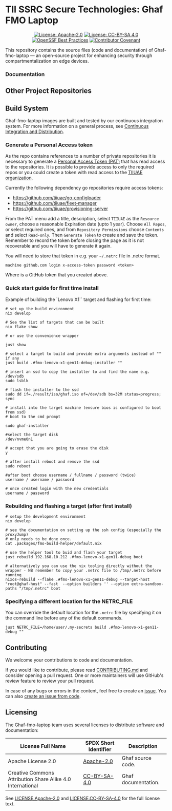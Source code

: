 <!--
    Copyright 2022-2025 TII (SSRC) and the Ghaf contributors
    SPDX-License-Identifier: CC-BY-SA-4.0
-->

# TII SSRC Secure Technologies: Ghaf FMO Laptop

<div align="center">

[![License: Apache-2.0](https://img.shields.io/badge/License-Apache--2.0-darkgreen.svg)](./LICENSES/LICENSE.Apache-2.0) [![License: CC-BY-SA 4.0](https://img.shields.io/badge/License-CC--BY--SA--4.0-orange.svg)](./LICENSES/LICENSE.CC-BY-SA-4.0) [![OpenSSF Best Practices](https://www.bestpractices.dev/projects/10193/badge)](https://www.bestpractices.dev/projects/10193) [![Contributor Covenant](https://img.shields.io/badge/Contributor%20Covenant-2.1-4baaaa.svg)](./CODE_OF_CONDUCT.md) 

</div>

This repository contains the source files (code and documentation) of Ghaf-fmo-laptop — an open-source project for enhancing security through compartmentalization on edge devices.



### Documentation



## Other Project Repositories


## Build System

Ghaf-fmo-laptop images are built and tested by our continuous integration system. For more information on a general process, see [Continuous Integration and Distribution](https://tiiuae.github.io/ghaf/scs/ci-cd-system.html).

### Generate a Personal Access token

As the repo contains references to a number of private repositories it is necessary to generate a [Personal Access Token (PAT)](https://github.com/settings/personal-access-tokens/new) that has read access to the repositories. It is possible to provide access to only the required repos or you could create a token with read access to the [TIIUAE organization](https://github.com/tiiuae).

Currently the following dependency go repositories require access tokens:

* https://github.com/tiiuae/go-configloader
* https://github.com/tiiuae/fleet-manager
* https://github.com/tiiuae/provisioning-server

From the PAT menu add a title, description, select `TIIUAE` as the `Resource owner`, choose a reasonable Expiration date (upto 1 year). Choose `All Repos`, or select required ones, and from `Repository Permissions` choose `Contents` and select `Read-only`. Then `Generate Token` to create and save the token. Remember to record the token before closing the page as it is not recoverable and you will have to generate it again.

You will need to store that token in e.g. your `~/.netrc` file in .netrc format.

`machine github.com login x-access-token password <token>`

Where <token> is a GitHub token that you created above.

### Quick start guide for first time install

Example of building the `Lenovo X1`` target and flashing for first time:

``` shell
# set up the build environment
nix develop

# See the list of targets that can be built
nix flake show

# or use the convenience wrapper

just show

# select a target to build and provide extra arguments instead of "" if any
just build .#fmo-lenovo-x1-gen11-debug-installer ""

# insert an ssd to copy the installer to and find the name e.g. /dev/sdb
sudo lsblk

# flash the installer to the ssd
sudo dd if=./result/iso/ghaf.iso of=/dev/sdb bs=32M status=progress; sync

# install into the target machine (ensure bios is configured to boot from ssd)
# boot to the cmd prompt

sudo ghaf-installer

#select the target disk
/dev/nvme0n1

# accept that you are going to erase the disk
y

# after install reboot and remove the ssd
sudo reboot

#after boot choose username / fullname / password (twice)
username / username / password

# once created login with the new credentials
username / password

```

### Rebuilding and flashing a target (after first install)

``` shell
# setup the development environment
nix develop

# see the documentation on setting up the ssh config (especially the proxyJump)
# only needs to be done once.
cat .packages/fmo-build-helper/default.nix

# use the helper tool to buid and flash your target
just rebuild 192.168.10.212 .#fmo-lenovo-x1-gen11-debug boot

# alternatively you can use the nix tooling directly without the wrapper - NB remember to copy your .netrc file to /tmp/.netrc before running
nixos-rebuild --flake .#fmo-lenovo-x1-gen11-debug --target-host "root@ghaf-host" --fast  --option builders '' --option extra-sandbox-paths "/tmp/.netrc" boot

```

### Specifying a different location for the NETRC_FILE

You can override the default location for the `.netrc` file by specifying it on the command line before any of the default commands.

``` shell
just NETRC_FILE=/home/user/.my-secrets build .#fmo-lenovo-x1-gen11-debug ""

```


## Contributing

We welcome your contributions to code and documentation.

If you would like to contribute, please read [CONTRIBUTING.md](CONTRIBUTING.md) and consider opening a pull request. One or more maintainers will use GitHub's review feature to review your pull request.

In case of any bugs or errors in the content, feel free to create an [issue](https://github.com/tiiuae/ghaf-fmo-laptop/issues). You can also [create an issue from code](https://docs.github.com/en/issues/tracking-your-work-with-issues/creating-an-issue#creating-an-issue-from-code).


## Licensing

The Ghaf-fmo-laptop team uses several licenses to distribute software and documentation:

| License Full Name | SPDX Short Identifier | Description |
| -------- | ----------- | ----------- |
| Apache License 2.0 | [Apache-2.0](https://spdx.org/licenses/Apache-2.0.html) | Ghaf source code. |
| Creative Commons Attribution Share Alike 4.0 International | [CC-BY-SA-4.0](https://spdx.org/licenses/CC-BY-SA-4.0.html) | Ghaf documentation. |

See [LICENSE.Apache-2.0](./LICENSES/Apache-2.0.txt) and [LICENSE.CC-BY-SA-4.0](./LICENSES/CC-BY-SA-4.0.txt) for the full license text.
